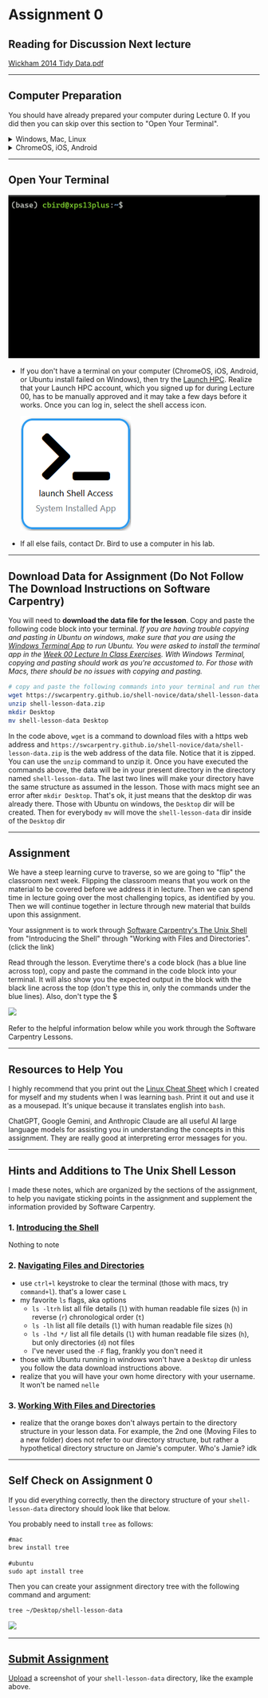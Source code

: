 # Assignment 0 

## Reading for Discussion Next lecture

[Wickham 2014 Tidy Data.pdf](../literature/Wickham_2014_Tidy_Data.pdf)

---

## Computer Preparation

You should have already prepared your computer during Lecture 0.  If you did then you can skip over this section to "Open Your Terminal".  

<details><summary>Windows, Mac, Linux</summary>
<p>

Complete the tasks listed in the [How to Set Up Your Computer for Computational Biology](https://github.com/tamucc-comp-bio/how_to/blob/main/howto_setup_computer.md), up to, but not including R and RStudio.

If you are having difficulty, use Launch if your account is activated.

If the above are not working, then try [installing GitBash](https://carpentries.github.io/workshop-template/install_instructions/#shell).
    
</p>
</details>

<details><summary>ChromeOS, iOS, Android</summary>
<p>
 
Complete the tasks listed in the [Accessing Launch Instructions](https://hprc.tamu.edu/kb/User-Guides/Launch/Access/#no-ssh-login).

Your account will probably not be activated in time, so you should immediately contact Dr. Bird to request the use of one of his Linux servers.

 </p>
</details>

---

## Open Your Terminal

![terminal](terminal.png)

* If you don't have a terminal on your computer (ChromeOS, iOS, Android, or Ubuntu install failed on Windows), then try the [Launch HPC](https://portal-launch.hprc.tamu.edu/).  Realize that your Launch HPC account, which you signed up for during Lecture 00, has to be manually approved and it may take a few days before it works. Once you can log in, select the shell access icon.

   ![](launch_shell_access.png)

* If all else fails, contact Dr. Bird to use a computer in his lab.

---

## Download Data for Assignment (Do Not Follow The Download Instructions on Software Carpentry)

You will need to **download the data file for the lesson**.  Copy and paste the following code block into your terminal. _If you are having trouble copying and pasting in Ubuntu on windows, make sure that you are using the [Windows Terminal App](https://docs.microsoft.com/en-us/windows/terminal/install) to run Ubuntu.  You were asked to install the terminal app in the [Week 00 Lecture In Class Exercises](../lectures/lecture00.md). With Windows Terminal, copying and pasting should work as you're accustomed to.  For those with Macs, there should be no issues with copying and pasting._

```bash
# copy and paste the following commands into your terminal and run them by hitting the enter/return key
wget https://swcarpentry.github.io/shell-novice/data/shell-lesson-data.zip
unzip shell-lesson-data.zip
mkdir Desktop
mv shell-lesson-data Desktop
```

In the code above, `wget` is a command to download files with a https web address and `https://swcarpentry.github.io/shell-novice/data/shell-lesson-data.zip` is the web address of the data file.  Notice that it is zipped.  You can use the `unzip` command to unzip it.  Once you have executed the commands above, the data will be in your present directory in the directory named `shell-lesson-data`. The last two lines will make your directory have the same structure as assumed in the lesson.  Those with macs might see an error after `mkdir Desktop`.  That's ok, it just means that the desktop dir was already there. Those with Ubuntu on windows, the `Desktop` dir will be created.  Then for everybody `mv` will move the `shell-lesson-data` dir inside of the `Desktop` dir

---

## Assignment

We have a steep learning curve to traverse, so we are going to "flip" the classroom next week. Flipping the classroom means that you work on the material to be covered before we address it in lecture.  Then we can spend time in lecture going over the most challenging topics, as identified by you. Then we will continue together in lecture through new material that builds upon this assignment.

Your assignment is to work through [Software Carpentry's The Unix Shell](https://swcarpentry.github.io/shell-novice/) from "Introducing the Shell" through "Working with Files and Directories". (click the link)

Read through the lesson. Everytime there's a code block (has a blue line across top), copy and paste the command in the code block into your terminal. It will also show you the expected output in the block with the black line across the top (don't type this in, only the commands under the blue lines).  Also, don't type the $

![](assignment_0_codeblock.png)

Refer to the helpful information below while you work through the Software Carpentry Lessons.

---

## Resources to Help You

I highly recommend that you print out the [Linux Cheat Sheet](../resources/CheatSheetLinux_8-12-2016.pdf) which I created for myself and my students when I was learning `bash`. Print it out and use it as a mousepad.  It's unique because it translates english into `bash`.

ChatGPT, Google Gemini, and Anthropic Claude are all useful AI large language models for assisting you in understanding the concepts in this assignment. They are really good at interpreting error messages for you.

---

## Hints and Additions to The Unix Shell Lesson

I made these notes, which are organized by the sections of the assignment, to help you navigate sticking points in the assignment and supplement the information provided by Software Carpentry.  

### 1. [Introducing the Shell](https://swcarpentry.github.io/shell-novice/01-intro/index.html)

Nothing to note

### 2. [Navigating Files and Directories](https://swcarpentry.github.io/shell-novice/02-filedir/index.html)

* use `ctrl+l` keystroke to clear the terminal (those with macs, try `command+l`).  that's a lower case `L`
* my favorite `ls` flags, aka options
  * `ls -ltrh` list all file details (`l`) with human readable file sizes (`h`) in reverse (`r`) chronological order (`t`)
  * `ls -lh`  list all file details (`l`) with human readable file sizes (`h`)
  * `ls -lhd */` list all file details (`l`) with human readable file sizes (`h`), but only directories (`d`) not files
  * I've never used the `-F` flag, frankly you don't need it
* those with Ubuntu running in windows won't have a `Desktop` dir unless you follow the data download instructions above. 
* realize that you will have your own home directory with your username.  It won't be named `nelle`

### 3. [Working With Files and Directories](https://swcarpentry.github.io/shell-novice/03-create/index.html)

* realize that the orange boxes don't always pertain to the directory structure in your lesson data.  For example, the 2nd one (Moving Files to a new folder) does not refer to our directory structure, but rather a hypothetical directory structure on Jamie's computer.  Who's Jamie?  idk

---

## Self Check on Assignment 0

If you did everything correctly, then the directory structure of your `shell-lesson-data` directory should look like that below.

You probably need to install `tree` as follows:

```
#mac 
brew install tree

#ubuntu
sudo apt install tree
```

Then you can create your assignment directory tree with the following command and argument:
```bash
tree ~/Desktop/shell-lesson-data
```

![](assignment_0_answer.png)

---

## [Submit Assignment](https://forms.office.com/r/s93wiun80L) 

[Upload](https://forms.office.com/r/s93wiun80L) a screenshot of your  `shell-lesson-data` directory, like the example above.




